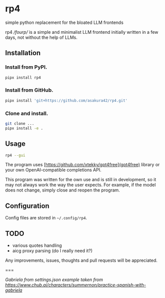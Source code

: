 # rp4

simple python replacement for the bloated LLM frontends

rp4 */fourp/* is a simple and minimalist LLM frontend initially written in a few days, not without the help of LLMs.

## Installation

### Install from PyPI.

```bash
pipx install rp4
```

### Install from GitHub.

```bash
pipx install 'git+https://github.com/asakura42/rp4.git'
```

### Clone and install.

```bash
git clone ...
pipx install -e .
```

## Usage

```bash
rp4 --gui
```

The program uses [https://github.com/xtekky/gpt4free](gpt4free) library or your own OpenAI-compatible completions API.

This program was written for the own use and is still in development,
so it may not always work the way the user expects.
For example, if the model does not change, simply close and reopen the program.

## Configuration

Config files are stored in `~/.config/rp4`.

## TODO
- various quotes handling
- aicg proxy parsing (do I really need it?)

Any improvements, issues, thoughts and pull requests will be appreciated.

===

*Gabriela from settings.json example taken from https://www.chub.ai/characters/summernon/practice-spanish-with-gabriela*
